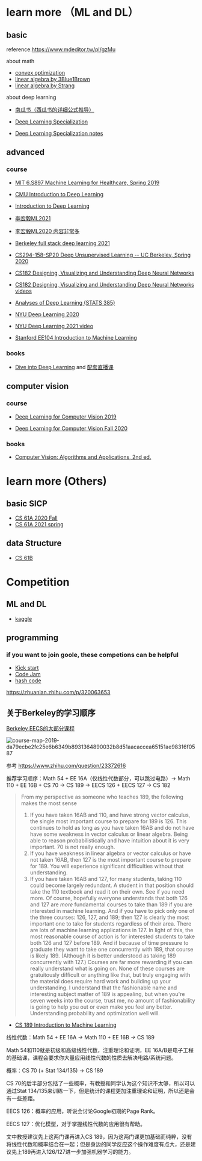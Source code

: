 # learn more （ML and DL）

## basic

reference:https://www.mdeditor.tw/pl/gzMu

about math

- [convex optimization](https://www.edx.org/course/convex-optimization)
- [linear algebra by 3Blue1Brown](https://www.youtube.com/playlist?list=PLZHQObOWTQDPD3MizzM2xVFitgF8hE_ab)
- [linear algebra by Strang](https://ocw.mit.edu/resources/res-18-010-a-2020-vision-of-linear-algebra-spring-2020/videos/a-new-way-to-start-linear-algebra/)

about deep learning

- [南瓜书（西瓜书的详细公式推导）](https://github.com/datawhalechina/pumpkin-book)

- [Deep Learning Specialization](https://www.deeplearning.ai/program/deep-learning-specialization/)
- [Deep Learning Specialization notes](https://github.com/fengdu78/deeplearning_ai_books)

## advanced

### course

- [MIT 6.S897 Machine Learning for Healthcare, Spring 2019](https://www.youtube.com/watch?v=vof7x8r_ZUA&list=PLUl4u3cNGP60B0PQXVQyGNdCyCTDU1Q5j)

- [CMU Introduction to Deep Learning](http://deeplearning.cs.cmu.edu/F20/index.html)

- [Introduction to Deep Learning](http://introtodeeplearning.com)
- [李宏毅ML2021](https://speech.ee.ntu.edu.tw/~hylee/ml/2021-spring.html)
- [李宏毅ML2020 内容非常多](https://speech.ee.ntu.edu.tw/~hylee/ml/2020-spring.html)
- [Berkeley full stack deep learning 2021](https://fullstackdeeplearning.com)
- [CS294-158-SP20 Deep Unsupervised Learning -- UC Berkeley, Spring 2020](https://sites.google.com/view/berkeley-cs294-158-sp20/home)
- [CS182 Designing, Visualizing and Understanding Deep Neural Networks](https://cs182sp21.github.io/)
- [CS182 Designing, Visualizing and Understanding Deep Neural Networks videos](https://www.youtube.com/watch?v=6dLIH0DBZiM&list=PLuv1FSpHurUevSXe_k0S7Onh6ruL-_NNh&index=1)
- [Analyses of Deep Learning (STATS 385)](https://stats385.github.io/)
- [NYU Deep Learning 2020](https://atcold.github.io/pytorch-Deep-Learning/zh/)
- [NYU Deep Learning 2021 video](https://www.youtube.com/watch?v=EyKiYVwrdjE&list=PLLHTzKZzVU9e6xUfG10TkTWApKSZCzuBI&index=1)
- [Stanford EE104 Introduction to Machine Learning](http://ee104.stanford.edu)

### books

- [Dive into Deep Learning](https://d2l.ai/index.html) and [配套直播课](https://courses.d2l.ai/zh-v2/)

## computer vision

### course

- [Deep Learning for Computer Vision 2019](https://web.eecs.umich.edu/~justincj/teaching/eecs498/FA2020/)

- [Deep Learning for Computer Vision Fall 2020](https://web.eecs.umich.edu/~justincj/teaching/eecs498/FA2020/schedule.html)

### books

- [Computer Vision: Algorithms and Applications, 2nd ed.](https://szeliski.org/Book)

# learn more (Others)

## basic SICP

- [CS 61A 2020 Fall](https://inst.eecs.berkeley.edu/~cs61a/fa20/)
- [CS 61A 2021 spring](https://cs61a.org)

## data Structure

- [CS 61B](https://sp21.datastructur.es/)



# Competition

## ML and DL

- [kaggle](https://www.kaggle.com)



## programming

### if you want to join goole, these competions can be helpful

- [Kick start](https://codingcompetitions.withgoogle.com/kickstart)
- [Code Jam](https://codingcompetitions.withgoogle.com/codejam)
- [hash code](https://codingcompetitions.withgoogle.com/hashcode/)



https://zhuanlan.zhihu.com/p/320063653

## 关于Berkeley的学习顺序

[Berkeley EECS的大部分课程](https://inst.eecs.berkeley.edu//classes-eecs.html)

![course-map-2019-da79ecbe2fc25e6b6349b8931364890032b8d51aacaccea65151ae98316f0587](https://cdn.jsdelivr.net/gh/nekomiao123/pic/img/course-map-2019-da79ecbe2fc25e6b6349b8931364890032b8d51aacaccea65151ae98316f0587.png)



参考 https://www.zhihu.com/question/23372616



推荐学习顺序：Math 54 + EE 16A（仅线性代数部分，可以跳过电路）-> Math 110 + EE 16B + CS 70 -> CS 189 -> EECS 126 + EECS 127 -> CS 182

> From my perspective as someone who teaches 189, the following makes the most sense 
> 1) If you have taken 16AB and 110, and have strong vector calculus, the single most important course to prepare for 189 is 126. This continues to hold as long as you have taken 16AB and do not have have some weakness in vector calculus or linear algebra. Being able to reason probabilistically and have intuition about it is very important. 70 is not really enough. 
> 2) If you have weakness in linear algebra or vector calculus or have not taken 16AB, then 127 is the most important course to prepare for 189. You will experience significant difficulties without that understanding. 
> 3) If you have taken 16AB and 127, for many students, taking 110 could become largely redundant. A student in that position should take the 110 textbook and read it on their own. See if you need more. 
> Of course, hopefully everyone understands that both 126 and 127 are *more* fundamental courses to take than 189 if you are interested in machine learning. And if you have to pick only one of the three courses: 126, 127, and 189; then 127 is clearly the most important one to take for students regardless of their area. There are lots of machine learning applications in 127. 
> In light of this, the most reasonable course of action is for interested students to take both 126 and 127 before 189. And if because of time pressure to graduate they want to take one concurrently with 189, that course is likely 189. (Although it is better understood as taking 189 concurrently with 127.) 
> Courses are far more rewarding if you can really understand what is going on. None of these courses are gratuitously difficult or anything like that, but truly engaging with the material does require hard work and building up your understanding. 
> I understand that the fashionable name and interesting subject matter of 189 is appealing, but when you're seven weeks into the course, trust me, no amount of fashionability is going to help you out or even make you feel any better. Understanding probability and optimization well will.

- [CS 189 Introduction to Machine Learning](https://people.eecs.berkeley.edu/~jrs/189/)

线性代数：Math 54 + EE 16A -> Math 110 + EE 16B -> CS 189

Math 54和110就是初级和高级线性代数，注重理论和证明，EE 16A/B是电子工程的基础课，课程会要求你大量应用线性代数的性质去解决电路/系统问题。

概率：CS 70 (+ Stat 134/135) -> CS 189

CS 70的后半部分包括了一些概率，有教授和同学认为这个知识不太够，所以可以通过Stat 134/135来训练一下，但是统计的课程更加注重理论和证明，所以还是会有一些差距。

EECS 126：概率的应用，听说会讨论Google初期的Page Rank。

EECS 127：优化模型，对于掌握线性代数的应用很有帮助。

文中教授建议先上这两门课再进入CS 189，因为这两门课更加基础而纯粹，没有将线性代数和概率结合在一起；但是身边的同学反应这个操作难度有点大，还是建议先上189再进入126/127进一步加强机器学习的能力。

